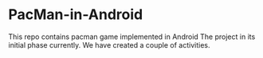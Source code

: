 # PacMan-in-Android
This repo contains pacman game implemented in Android
The project in its initial phase currently. We have created a couple of activities.

